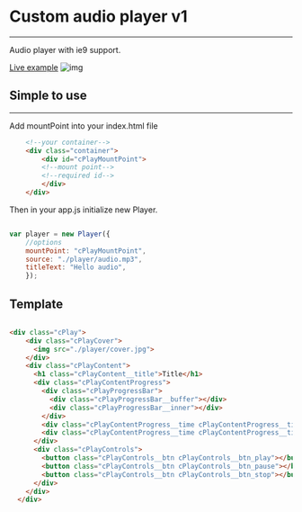 #  Custom audio player v1
-------------------------
Audio player with ie9 support.

[Live example](http://victorpunko.ru/development/audio_control)
![img](http://victorpunko.ru/development/audio_control)


## Simple to use
--------

Add mountPoint into your index.html file

```html
    <!--your container-->
    <div class="container">
        <div id="cPlayMountPoint">
        <!--mount point-->
        <!--required id-->
        </div>
    </div>
```
Then in your app.js initialize new Player.

```javascript

var player = new Player({
    //options
    mountPoint: "cPlayMountPoint",
    source: "./player/audio.mp3",
    titleText: "Hello audio",
    });
```

## Template

```html

<div class="cPlay">
    <div class="cPlayCover">
      <img src="./player/cover.jpg">
    </div>
    <div class="cPlayContent">
      <h1 class="cPlayContent__title">Title</h1>
      <div class="cPlayContentProgress">
        <div class="cPlayProgressBar">
          <div class="cPlayProgressBar__buffer"></div>
          <div class="cPlayProgressBar__inner"></div>
        </div>
        <div class="cPlayContentProgress__time cPlayContentProgress__time_now">00:00</div>
        <div class="cPlayContentProgress__time cPlayContentProgress__time_total">00:00</div>
      </div>
      <div class="cPlayControls">
        <button class="cPlayControls__btn cPlayControls__btn_play"></button>
        <button class="cPlayControls__btn cPlayControls__btn_pause"></button>
        <button class="cPlayControls__btn cPlayControls__btn_stop"></button>
      </div>
    </div>
  </div>

```

